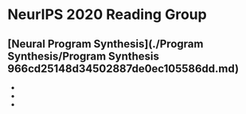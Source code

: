 # NeurIPS 2020 Reading Group

## [Neural Program Synthesis](./Program Synthesis/Program Synthesis 966cd25148d34502887de0ec105586dd.md)
- 
- 
- 

